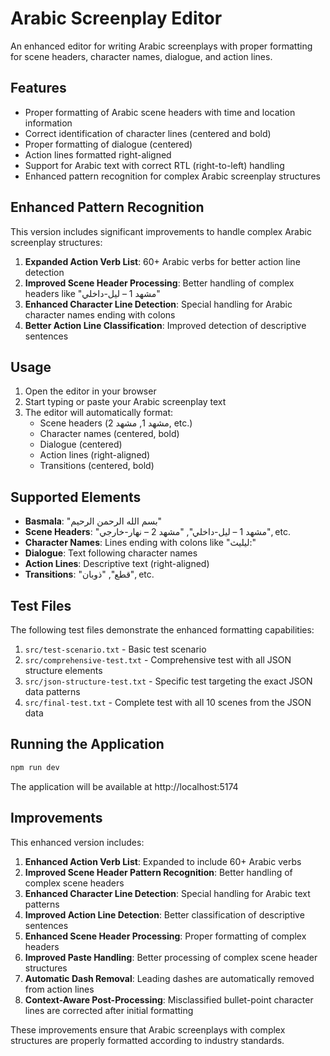 # Arabic Screenplay Editor

An enhanced editor for writing Arabic screenplays with proper formatting for scene headers, character names, dialogue, and action lines.

## Features

- Proper formatting of Arabic scene headers with time and location information
- Correct identification of character lines (centered and bold)
- Proper formatting of dialogue (centered)
- Action lines formatted right-aligned
- Support for Arabic text with correct RTL (right-to-left) handling
- Enhanced pattern recognition for complex Arabic screenplay structures

## Enhanced Pattern Recognition

This version includes significant improvements to handle complex Arabic screenplay structures:

1. **Expanded Action Verb List**: 60+ Arabic verbs for better action line detection
2. **Improved Scene Header Processing**: Better handling of complex headers like "مشهد 1 – ليل-داخلي"
3. **Enhanced Character Line Detection**: Special handling for Arabic character names ending with colons
4. **Better Action Line Classification**: Improved detection of descriptive sentences

## Usage

1. Open the editor in your browser
2. Start typing or paste your Arabic screenplay text
3. The editor will automatically format:
   - Scene headers (مشهد 1, مشهد 2, etc.)
   - Character names (centered, bold)
   - Dialogue (centered)
   - Action lines (right-aligned)
   - Transitions (centered, bold)

## Supported Elements

- **Basmala**: "بسم الله الرحمن الرحيم"
- **Scene Headers**: "مشهد 1 – ليل-داخلي", "مشهد 2 – نهار-خارجي", etc.
- **Character Names**: Lines ending with colons like "ليليث:"
- **Dialogue**: Text following character names
- **Action Lines**: Descriptive text (right-aligned)
- **Transitions**: "قطع", "ذوبان", etc.

## Test Files

The following test files demonstrate the enhanced formatting capabilities:

1. `src/test-scenario.txt` - Basic test scenario
2. `src/comprehensive-test.txt` - Comprehensive test with all JSON structure elements
3. `src/json-structure-test.txt` - Specific test targeting the exact JSON data patterns
4. `src/final-test.txt` - Complete test with all 10 scenes from the JSON data

## Running the Application

```bash
npm run dev
```

The application will be available at http://localhost:5174

## Improvements

This enhanced version includes:

1. **Enhanced Action Verb List**: Expanded to include 60+ Arabic verbs
2. **Improved Scene Header Pattern Recognition**: Better handling of complex scene headers
3. **Enhanced Character Line Detection**: Special handling for Arabic text patterns
4. **Improved Action Line Detection**: Better classification of descriptive sentences
5. **Enhanced Scene Header Processing**: Proper formatting of complex headers
6. **Improved Paste Handling**: Better processing of complex scene header structures
7. **Automatic Dash Removal**: Leading dashes are automatically removed from action lines
8. **Context-Aware Post-Processing**: Misclassified bullet-point character lines are corrected after initial formatting

These improvements ensure that Arabic screenplays with complex structures are properly formatted according to industry standards.